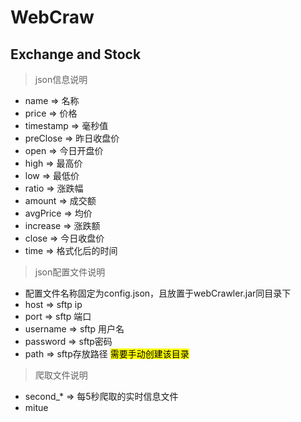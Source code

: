 # WebCraw
## Exchange and Stock
> json信息说明
- name => 名称
- price => 价格
- timestamp => 毫秒值
- preClose => 昨日收盘价
- open => 今日开盘价
- high => 最高价
- low => 最低价
- ratio => 涨跌幅
- amount => 成交额
- avgPrice => 均价
- increase => 涨跌额
- close => 今日收盘价
- time => 格式化后的时间

> json配置文件说明
- 配置文件名称固定为config.json，且放置于webCrawler.jar同目录下
- host => sftp ip
- port => sftp 端口
- username => sftp 用户名
- password => sftp密码
- path => sftp存放路径 <mark>需要手动创建该目录<mark/>

> 爬取文件说明
- second_* => 每5秒爬取的实时信息文件
- mitue
